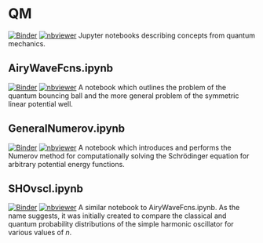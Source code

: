 # QM
[![Binder](https://mybinder.org/badge_logo.svg)](https://mybinder.org/v2/gh/akanotoe/QM) [![nbviewer](https://img.shields.io/badge/view%20in-nbviewer-orange)](https://nbviewer.jupyter.org/github/akanotoe/QM/blob/master/)
Jupyter notebooks describing concepts from quantum mechanics.

## AiryWaveFcns.ipynb
[![Binder](https://mybinder.org/badge_logo.svg)](https://mybinder.org/v2/gh/akanotoe/QM?filepath=AiryWaveFcns.ipynb) [![nbviewer](https://img.shields.io/badge/view%20in-nbviewer-orange)](https://nbviewer.jupyter.org/github/akanotoe/QM/blob/master/AiryWaveFcns.ipynb)
A notebook which outlines the problem of the quantum bouncing ball and the more general problem of the symmetric linear potential well.

## GeneralNumerov.ipynb
[![Binder](https://mybinder.org/badge_logo.svg)](https://mybinder.org/v2/gh/akanotoe/QM/HEAD?filepath=GeneralNumerov.ipynb) [![nbviewer](https://img.shields.io/badge/view%20in-nbviewer-orange)](https://nbviewer.jupyter.org/github/akanotoe/QM/blob/master/GeneralNumerov.ipynb)
A notebook which introduces and performs the Numerov method for computationally solving the Schr&ouml;dinger equation for arbitrary potential energy functions.

## SHOvscl.ipynb
[![Binder](https://mybinder.org/badge_logo.svg)](https://mybinder.org/v2/gh/akanotoe/QM/HEAD?filepath=SHOvscl.ipynb) [![nbviewer](https://img.shields.io/badge/view%20in-nbviewer-orange)](https://nbviewer.jupyter.org/github/akanotoe/QM/blob/master/SHOvscl.ipynb)
A similar notebook to AiryWaveFcns.ipynb. As the name suggests, it was initially created to compare the classical and quantum probability distributions of the simple harmonic oscillator for various values of *n*.
